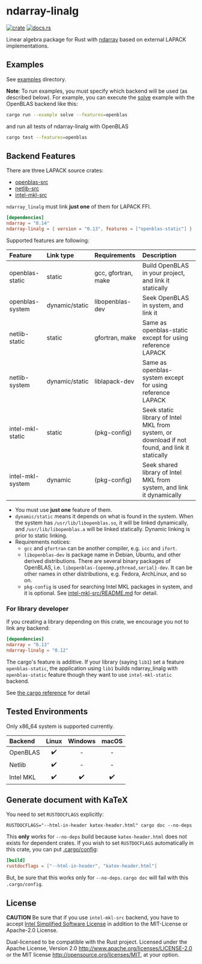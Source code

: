 ndarray-linalg
===============
[![crate](https://img.shields.io/badge/crates.io-ndarray--linalg-blue)](https://crates.io/crates/ndarray-linalg)
[![docs.rs](https://docs.rs/ndarray-linalg/badge.svg)](https://docs.rs/ndarray-linalg)

Linear algebra package for Rust with [ndarray](https://github.com/rust-ndarray/ndarray) based on external LAPACK implementations.

Examples
---------
See [examples](https://github.com/termoshtt/ndarray-linalg/tree/master/ndarray-linalg/examples) directory.

**Note**: To run examples, you must specify which backend will be used (as described below).
For example, you can execute the [solve](ndarray-linalg/examples/solve.rs) example with the OpenBLAS backend like this:

```sh
cargo run --example solve --features=openblas
```

and run all tests of ndarray-linalg with OpenBLAS

```sh
cargo test --features=openblas
```

Backend Features
-----------------

There are three LAPACK source crates:

- [openblas-src](https://github.com/blas-lapack-rs/openblas-src)
- [netlib-src](https://github.com/blas-lapack-rs/netlib-src)
- [intel-mkl-src](https://github.com/rust-math/rust-intel-mkl)

`ndarray_linalg` must link **just one** of them for LAPACK FFI.

```toml
[dependencies]
ndarray = "0.14"
ndarray-linalg = { version = "0.13", features = ["openblas-static"] }
```

Supported features are following:

| Feature          | Link type      | Requirements        | Description                                                                                    |
|:-----------------|:---------------|:--------------------|:-----------------------------------------------------------------------------------------------|
| openblas-static  | static         | gcc, gfortran, make | Build OpenBLAS in your project, and link it statically                                         |
| openblas-system  | dynamic/static | libopenblas-dev     | Seek OpenBLAS in system, and link it                                                           |
| netlib-static    | static         | gfortran, make      | Same as openblas-static except for using reference LAPACK                                      |
| netlib-system    | dynamic/static | liblapack-dev       | Same as openblas-system except for using reference LAPACK                                      |
| intel-mkl-static | static         | (pkg-config)        | Seek static library of Intel MKL from system, or download if not found, and link it statically |
| intel-mkl-system | dynamic        | (pkg-config)        | Seek shared library of Intel MKL from system, and link it dynamically                          |

- You must use **just one** feature of them.
- `dynamic/static` means it depends on what is found in the system. When the system has `/usr/lib/libopenblas.so`, it will be linked dynamically, and `/usr/lib/libopenblas.a` will be linked statically. Dynamic linking is prior to static linking.
- Requirements notices:
  - `gcc` and `gfortran` can be another compiler, e.g. `icc` and `ifort`.
  - `libopenblas-dev` is package name in Debian, Ubuntu, and other derived distributions.
    There are several binary packages of OpenBLAS, i.e. `libopenblas-{openmp,pthread,serial}-dev`.
    It can be other names in other distributions, e.g. Fedora, ArchLinux, and so on.
  - `pkg-config` is used for searching Intel MKL packages in system, and it is optional. See [intel-mkl-src/README.md](https://github.com/rust-math/intel-mkl-src/blob/master/README.md#how-to-find-system-mkl-libraries) for detail.

### For library developer

If you creating a library depending on this crate, we encourage you not to link any backend:

```toml
[dependencies]
ndarray = "0.13"
ndarray-linalg = "0.12"
```

The cargo's feature is additive. If your library (saying `lib1`) set a feature `openblas-static`,
the application using `lib1` builds ndarray_linalg with `openblas-static` feature though they want to use `intel-mkl-static` backend.

See [the cargo reference](https://doc.rust-lang.org/cargo/reference/features.html) for detail

Tested Environments
--------------------

Only x86_64 system is supported currently.

|Backend  | Linux | Windows | macOS |
|:--------|:-----:|:-------:|:-----:|
|OpenBLAS |✔️      |-        |-      |
|Netlib   |✔️      |-        |-      |
|Intel MKL|✔️      |✔️        |✔️      |

Generate document with KaTeX
------------------------------

You need to set `RUSTDOCFLAGS` explicitly:

```shell
RUSTDOCFLAGS="--html-in-header katex-header.html" cargo doc --no-deps
```

This **only** works for `--no-deps` build because `katex-header.html` does not exists for dependent crates.
If you wish to set `RUSTDOCFLAGS` automatically in this crate, you can put [.cargo/config](https://doc.rust-lang.org/cargo/reference/config.html):

```toml
[build]
rustdocflags = ["--html-in-header", "katex-header.html"]
```

But, be sure that this works only for `--no-deps`. `cargo doc` will fail with this `.cargo/config`.

License
--------

**CAUTION** Be sure that if you use `intel-mkl-src` backend, you have to accept [Intel Simplified Software License](https://software.intel.com/content/www/us/en/develop/articles/end-user-license-agreement.html)
in addition to the MIT-License or Apache-2.0 License.

Dual-licensed to be compatible with the Rust project.
Licensed under the Apache License, Version 2.0 http://www.apache.org/licenses/LICENSE-2.0 or the MIT license http://opensource.org/licenses/MIT, at your option.

